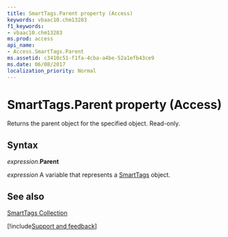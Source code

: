 ```yaml
---
title: SmartTags.Parent property (Access)
keywords: vbaac10.chm13283
f1_keywords:
- vbaac10.chm13283
ms.prod: access
api_name:
- Access.SmartTags.Parent
ms.assetid: c3410c51-f1fa-4cba-a4be-52a1efb43ce9
ms.date: 06/08/2017
localization_priority: Normal
---
```



# SmartTags.Parent property (Access)

Returns the parent object for the specified object. Read-only.


## Syntax

_expression_.**Parent**

_expression_ A variable that represents a [SmartTags](Access.SmartTags.md) object.


## See also


[SmartTags Collection](Access.SmartTags.md)

[!include[Support and feedback](~/includes/feedback-boilerplate.md)]